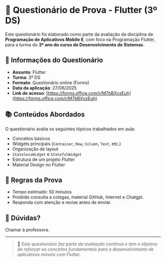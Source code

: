 # 📱 Questionário de Prova - Flutter (3º DS)

Este questionário foi elaborado como parte da avaliação da disciplina de **Programação de Aplicativos Mobile II**, com foco na Programação Flutter, para a turma do **3º ano do curso de Desenvolvimento de Sistemas**.

## 📝 Informações do Questionário

- **Assunto**: Flutter
- **Turma**: 3º DS
- **Formato**: Questionário online (Forms)
- **Data da aplicação**: 27/06/2025
- **Link de acesso**: [https://forms.office.com/r/M7bBXvzEuh](https://forms.office.com/r/M7bBXvzEuh)

## 📚 Conteúdos Abordados

O questionário avalia os seguintes tópicos trabalhados em aula:

- Conceitos básicos 
- Widgets principais (`Container`, `Row`, `Column`, `Text`, etc.)
- Organização de layout
- `StatelessWidget` e `StatefulWidget`
- Estrutura de um projeto Flutter
- Material Design no Flutter

## 📌 Regras da Prova

- Tempo estimado: 50 minutos
- Proibido consulta a colegas, material GitHub, Internet e Chatgpt.
- Responda com atenção e revise antes de enviar.

## 📧 Dúvidas?

Chamar à professora.

---

> 📍 _Este questionário faz parte da avaliação contínua e tem o objetivo de reforçar os conceitos fundamentais para o desenvolvimento de aplicativos móveis com Flutter._
